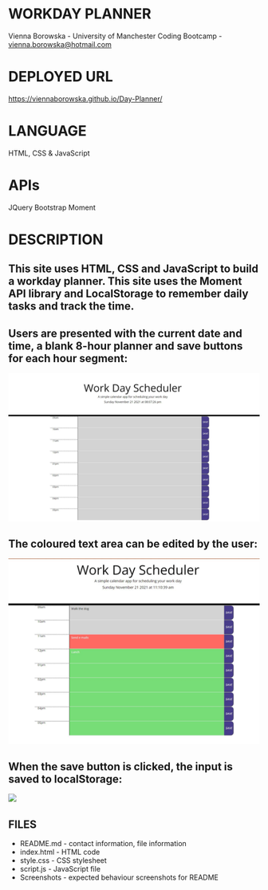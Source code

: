 # WORKDAY PLANNER
Vienna Borowska - University of Manchester Coding Bootcamp - vienna.borowska@hotmail.com

# DEPLOYED URL
https://viennaborowska.github.io/Day-Planner/


# LANGUAGE
HTML, CSS & JavaScript

# APIs
JQuery
Bootstrap
Moment



# DESCRIPTION
## This site uses HTML, CSS and JavaScript to build a workday planner. This site uses the Moment API library and LocalStorage to remember daily tasks and track the time.

## Users are presented with the current date and time, a blank 8-hour planner and save buttons for each hour segment:

<img src="Screenshots/SS1.JPG">  

## The coloured text area can be edited by the user:

<img src="Screenshots/SS2.JPG"> 

## When the save button is clicked, the input is saved to localStorage:

<img src="Screenshots/SS3.JPG"> 


## FILES
* README.md - contact information, file information
* index.html - HTML code
* style.css - CSS stylesheet
* script.js - JavaScript file
* Screenshots - expected behaviour screenshots for README

